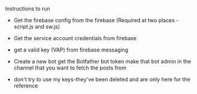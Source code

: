 Instructions to run

- Get the firebase config from the firebase (Required at two places - script.js and sw.js)
- Get the service account credentials from firebase
- get a valid key (VAP) from firebase messaging
- Create a new bot
  get the Botfather bot token
  make that bot admin in the channel that you want to fetch the posts from

- don't try to use my keys-they've been deleted and are only here for the reference
